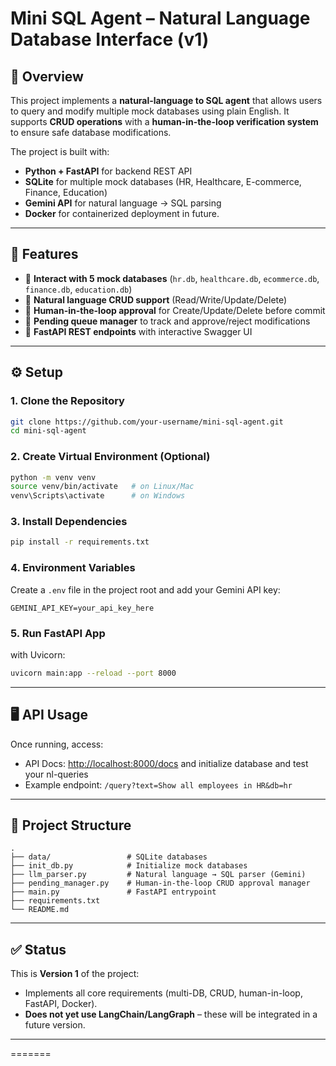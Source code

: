 


# Mini SQL Agent – Natural Language Database Interface (v1)

## 📌 Overview

This project implements a **natural-language to SQL agent** that allows users to query and modify multiple mock databases using plain English.
It supports **CRUD operations** with a **human-in-the-loop verification system** to ensure safe database modifications.

The project is built with:

* **Python + FastAPI** for backend REST API
* **SQLite** for multiple mock databases (HR, Healthcare, E-commerce, Finance, Education)
* **Gemini API** for natural language → SQL parsing
* **Docker** for containerized deployment in future.

---

## 🚀 Features

* 🔹 **Interact with 5 mock databases** (`hr.db`, `healthcare.db`, `ecommerce.db`, `finance.db`, `education.db`)
* 🔹 **Natural language CRUD support** (Read/Write/Update/Delete)
* 🔹 **Human-in-the-loop approval** for Create/Update/Delete before commit
* 🔹 **Pending queue manager** to track and approve/reject modifications
* 🔹 **FastAPI REST endpoints** with interactive Swagger UI


---

## ⚙️ Setup

### 1. Clone the Repository

```bash
git clone https://github.com/your-username/mini-sql-agent.git
cd mini-sql-agent
```

### 2. Create Virtual Environment (Optional)

```bash
python -m venv venv
source venv/bin/activate   # on Linux/Mac
venv\Scripts\activate      # on Windows
```

### 3. Install Dependencies

```bash
pip install -r requirements.txt
```

### 4. Environment Variables

Create a `.env` file in the project root and add your Gemini API key:

```
GEMINI_API_KEY=your_api_key_here

```



### 5. Run FastAPI App

with Uvicorn:

```bash
uvicorn main:app --reload --port 8000
```

---

## 🖥️ API Usage

Once running, access:

* API Docs: [http://localhost:8000/docs](http://localhost:8000/docs) and initialize database and test your nl-queries
* Example endpoint: `/query?text=Show all employees in HR&db=hr`

---


## 📂 Project Structure

```
.
├── data/                 # SQLite databases
├── init_db.py            # Initialize mock databases
├── llm_parser.py         # Natural language → SQL parser (Gemini)
├── pending_manager.py    # Human-in-the-loop CRUD approval manager
├── main.py               # FastAPI entrypoint
├── requirements.txt
└── README.md
```

---

## ✅ Status

This is **Version 1** of the project:

* Implements all core requirements (multi-DB, CRUD, human-in-loop, FastAPI, Docker).
* **Does not yet use LangChain/LangGraph** – these will be integrated in a future version.

---
=======
